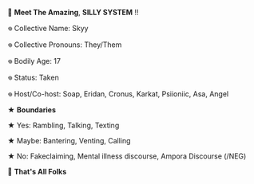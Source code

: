 🎪  __Meet The Amazing__,
 **SILLY SYSTEM** !!

𖦹 Collective Name: Skyy

𖦹 Collective Pronouns: They/Them

𖦹 Bodily Age: 17

𖦹 Status: Taken

𖦹 Host/Co-host: Soap, Eridan, Cronus, Karkat, Psiioniic, Asa, Angel

★ **Boundaries**

★ Yes: Rambling, Talking, Texting

★ Maybe: Bantering, Venting, Calling

★ No: Fakeclaiming, Mental illness discourse, Ampora Discourse (/NEG)

🎪  __That's All Folks__
